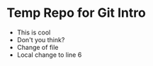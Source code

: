# Temp Repo for Git Intro

- This is cool
- Don't you think?
- Change of file
- Local change to line 6